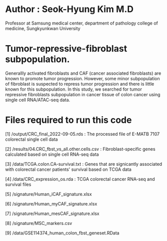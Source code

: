 # Author : Seok-Hyung Kim M.D
Professor at Samsung medical center, department of pathology
college of medicine, Sungkyunkwan University

# Tumor-repressive-fibroblast subpopulation. 
Generallly activated fibroblasts and CAF (cancer associated fibroblasts) are known to promote tumor progression. However, some minor subpopulation of fibroblast is suspected to repress tumor progression and there is little known for this subpopulation. In this study, we searched for tumor repressive fibroblasts subpopulation in cancer tissue of colon cancer using single cell RNA/ATAC-seq data.

# Files required to run this code 
[1] /output/CRC_final_2022-09-05.rds : The processed file of E-MATB 7107 colorectal single cell data 

[2] /results/04.CRC_fbst_vs_all.other.cells.csv : Fibroblast-specific genes calculated based on single cell RNA-seq data

[3] /data/TCGA.colon.CA-survival.txt : Genes that are signicantly associated with colorectal cancer patients' survival based on TCGA data

[4] /data/CRC_expression_os.rda : TCGA colorectal cancer RNA-seq and survival files

[5] /signature/Human_iCAF_signature.xlsx

[6] /signature/Human_myCAF_signature.xlsx

[7] /signature/Human_mesCAF_signature.xlsx

[8] /signature/MSC_markers.csv

[9] /data/GSE114374_human_colon_fbst_geneset.RData

